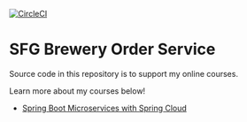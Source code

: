 [![CircleCI](https://circleci.com/gh/sfg-beer-works/sfg-brewery-order-service.svg?style=svg)](https://circleci.com/gh/sfg-beer-works/sfg-brewery-order-service)

# SFG Brewery Order Service

Source code in this repository is to support my online courses.

Learn more about my courses below!
* [Spring Boot Microservices with Spring Cloud](https://www.udemy.com/spring-boot-microservices-with-spring-cloud-beginner-to-guru/?couponCode=GIT_HUB2)

